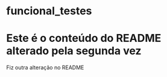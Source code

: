 # funcional_testes
# Este é o conteúdo do README alterado pela segunda vez
Fiz outra alteração no README
